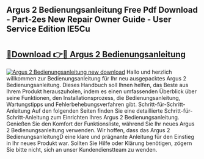 ## Argus 2 Bedienungsanleitung Free Pdf Download - Part-2es New Repair Owner Guide - User Service Edition lE5Cu

# <h2><a href="http://df5bo6j.blite.top/?on=Argus+2+Bedienungsanleitung">🔗Download 👉🔴 Argus 2 Bedienungsanleitung</a></h2>

[![Argus 2 Bedienungsanleitung new download](https://i.imgur.com/lujVjoI.png)](http://df5bo6j.blite.top/?on=Argus+2+Bedienungsanleitung)
Hallo und herzlich willkommen zur Bedienungsanleitung für Ihr neu ausgepacktes Argus 2 Bedienungsanleitung. Dieses Handbuch soll Ihnen helfen, das Beste aus Ihrem Produkt herauszuholen, indem es einen umfassenden Überblick über seine Funktionen, den Installationsprozess, die Bedienungsanleitung, Wartungstipps und Fehlerbehebungsverfahren gibt. Schritt-für-Schritt-Anleitung Auf den folgenden Seiten finden Sie eine detaillierte Schritt-für-Schritt-Anleitung zum Einrichten Ihres Argus 2 Bedienungsanleitung. Genießen Sie den Komfort der Funktionsliste, während Sie Ihr neues Argus 2 Bedienungsanleitung verwenden. Wir hoffen, dass das Argus 2 BedienungsanleitungD eine klare und prägnante Anleitung für den Einstieg in Ihr neues Produkt war. Sollten Sie Hilfe oder Klärung benötigen, zögern Sie bitte nicht, sich an unser Kundendienstteam zu wenden.

